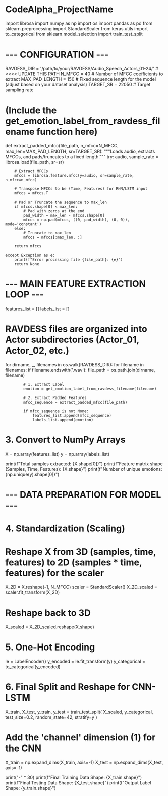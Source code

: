 # CodeAlpha_ProjectName
import librosa
import numpy as np
import os
import pandas as pd
from sklearn.preprocessing import StandardScaler
from keras.utils import to_categorical
from sklearn.model_selection import train_test_split

# --- CONFIGURATION ---
RAVDESS_DIR = '/path/to/your/RAVDESS/Audio_Speech_Actors_01-24/' # <<<< UPDATE THIS PATH
N_MFCC = 40      # Number of MFCC coefficients to extract
MAX_PAD_LENGTH = 150 # Fixed sequence length for the model (adjust based on your dataset analysis)
TARGET_SR = 22050  # Target sampling rate

# (Include the get_emotion_label_from_ravdess_filename function here)

def extract_padded_mfcc(file_path, n_mfcc=N_MFCC, max_len=MAX_PAD_LENGTH, sr=TARGET_SR):
    """Loads audio, extracts MFCCs, and pads/truncates to a fixed length."""
    try:
        audio, sample_rate = librosa.load(file_path, sr=sr)
        
        # Extract MFCCs
        mfccs = librosa.feature.mfcc(y=audio, sr=sample_rate, n_mfcc=n_mfcc)
        
        # Transpose MFCCs to be (Time, Features) for RNN/LSTM input
        mfccs = mfccs.T

        # Pad or Truncate the sequence to max_len
        if mfccs.shape[0] < max_len:
            # Pad with zeros at the end
            pad_width = max_len - mfccs.shape[0]
            mfccs = np.pad(mfccs, ((0, pad_width), (0, 0)), mode='constant')
        else:
            # Truncate to max_len
            mfccs = mfccs[:max_len, :]

        return mfccs

    except Exception as e:
        print(f"Error processing file {file_path}: {e}")
        return None

# --- MAIN FEATURE EXTRACTION LOOP ---
features_list = []
labels_list = []

# RAVDESS files are organized into Actor subdirectories (Actor_01, Actor_02, etc.)
for dirname, _, filenames in os.walk(RAVDESS_DIR):
    for filename in filenames:
        if filename.endswith('.wav'):
            file_path = os.path.join(dirname, filename)
            
            # 1. Extract Label
            emotion = get_emotion_label_from_ravdess_filename(filename)
            
            # 2. Extract Padded Features
            mfcc_sequence = extract_padded_mfcc(file_path)
            
            if mfcc_sequence is not None:
                features_list.append(mfcc_sequence)
                labels_list.append(emotion)

# 3. Convert to NumPy Arrays
X = np.array(features_list)
y = np.array(labels_list)

print(f"Total samples extracted: {X.shape[0]}")
print(f"Feature matrix shape (Samples, Time, Features): {X.shape}")
print(f"Number of unique emotions: {np.unique(y).shape[0]}")

# --- DATA PREPARATION FOR MODEL ---

# 4. Standardization (Scaling)
# Reshape X from 3D (samples, time, features) to 2D (samples * time, features) for the scaler
X_2D = X.reshape(-1, N_MFCC) 
scaler = StandardScaler()
X_2D_scaled = scaler.fit_transform(X_2D)

# Reshape back to 3D
X_scaled = X_2D_scaled.reshape(X.shape)

# 5. One-Hot Encoding
le = LabelEncoder()
y_encoded = le.fit_transform(y)
y_categorical = to_categorical(y_encoded)

# 6. Final Split and Reshape for CNN-LSTM
X_train, X_test, y_train, y_test = train_test_split(
    X_scaled, y_categorical, test_size=0.2, random_state=42, stratify=y
)

# Add the 'channel' dimension (1) for the CNN
X_train = np.expand_dims(X_train, axis=-1)
X_test = np.expand_dims(X_test, axis=-1)

print("-" * 30)
print(f"Final Training Data Shape: {X_train.shape}")
print(f"Final Testing Data Shape: {X_test.shape}")
print(f"Output Label Shape: {y_train.shape}")
